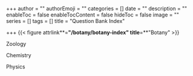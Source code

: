 +++
author = ""
authorEmoji = ""
categories = []
date = ""
description = ""
enableToc = false
enableTocContent = false
hideToc = false
image = ""
series = []
tags = []
title = "Question Bank Index"

+++
{{< figure attrlink**=**"/botany/botany-index" title**=**"Botany" >}}

Zoology

Chemistry

Physics